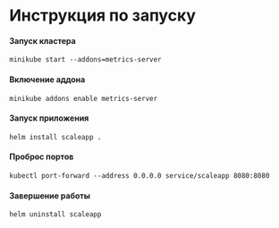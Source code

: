 # Инструкция по запуску

#### Запуск кластера
`minikube start --addons=metrics-server`

#### Включение аддона
`minikube addons enable metrics-server`

#### Запуск приложения
`helm install scaleapp .`

#### Проброс портов
`kubectl port-forward --address 0.0.0.0 service/scaleapp 8080:8080`

#### Завершение работы
`helm uninstall scaleapp`